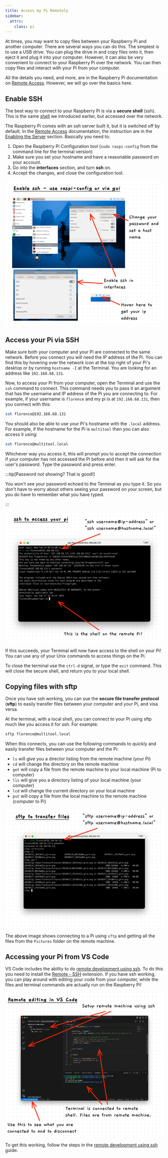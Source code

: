 ```yaml
---
title: Access my Pi Remotely
sidebar:
  attrs:
    class: pi
---
```


At times, you may want to copy files between your Raspberry Pi and another computer. There are several ways you can do this. The simplest is to use a USB drive. You can plug the drive in and copy files onto it, then eject it and plug it into your computer. However, it can also be very convenient to connect to your Raspberry Pi over the network. You can then copy files and interact with your Pi from your computer.

All the details you need, and more, are in the Raspberry Pi documentation on [Remote Access](https://www.raspberrypi.com/documentation/computers/remote-access.html#setting-up-an-ssh-server). However, we will go over the basics here.

## Enable SSH

The best way to connect to your Raspberry Pi is via a **secure shell** (ssh). This is the same [shell](../../1-concepts/02-shell) we introduced earlier, but accessed over the network.

The Raspberry Pi comes with an ssh server built it, but it is switched off by default. In the [Remote Access](https://www.raspberrypi.com/documentation/computers/remote-access.html) documentation, the instruction are in the [Enabling the Server](https://www.raspberrypi.com/documentation/computers/remote-access.html#enabling-the-server) section. Basically you need to:

1. Open the Raspberry Pi Configuration tool (`sudo raspi-config` from the command line for the terminal version)
2. Make sure you set your hostname and have a reasonable password on your account.
3. Go into the **interfaces** section, and turn **ssh** on.
4. Accept the changes, and close the configuration tool.

![Shows enabling ssh in the graphical configuration.](./images/pi-remote-access.png)

## Access your Pi via SSH

Make sure both your computer and your Pi are connected to the same network. Before you connect you will need the IP address of the Pi. You can find this by hovering over the network icon at the top right of your Pi's desktop or by running `hostname -I` at the Terminal. You are looking for an address like `192.168.68.131`.

Now, to access your Pi from your computer, open the Terminal and use the `ssh` command to connect. This command needs you to pass it an argument that has the username and IP address of the Pi you are connecting to. For example, if your username is `florence` and my pi is at `192.168.68.131`, then you connect with this:

```sh
ssh florence@192.168.68.131
```

You should also be able to use your Pi's hostname with the `.local` address. For example, if the hostname for the Pi is `multitool` then you can also access it using:

```sh
ssh florence@multitool.local
```

Whichever way you access it, this will prompt you to accept the connection if your computer has not accessed the Pi before and then it will ask for the user's password. Type the password and press enter. 

:::tip[Password not showing? That is good!]

You won't see your password echoed to the Terminal as you type it. So you don't have to worry about others seeing your password on your screen, but you do have to remember what you have typed.

:::

![Shows running ssh to access the remote Pi](./images/ssh-to-pi.png)

If this succeeds, your Terminal will now have access to the shell on your Pi! You can use any of your Unix commands to access things on the Pi.

To close the terminal use the `ctrl-d` signal, or type the `exit` command. This will close the secure shell, and return you to your local shell.

## Copying files with sftp

Once you have ssh working, you can sue the **secure file transfer protocol** (**sftp**) to easily transfer files between your computer and your Pi, and visa versa.

At the terminal, with a local shell, you can connect to your Pi using sftp much like you access it for ssh. For example:

```sh
sftp florence@multitool.local
```

When this connects, you can use the following commands to quickly and easily transfer files between your computer and the Pi:

- `ls` will give you a director listing from the remote machine (your Pi)
- `cd` will change the directory on the remote machine
- `get` will copy a file from the remote machine to your local machine (Pi to computer)
- `lls` will give you a directory listing of your local machine (your computer)
- `lcd` will change the current directory on your local machine
- `put` will copy a file from the local machine to the remote machine (computer to Pi)

![Shows using sftp to transfer some files](./images/sftp.png)

The above image shows connecting to a Pi using `sftp` and getting all the files from the `Pictures` folder on the remote machine.

## Accessing your Pi from VS Code

VS Code includes the ability to do [remote development using ssh](https://code.visualstudio.com/docs/remote/ssh). To do this you need to install the [Remote - SSH](https://marketplace.visualstudio.com/items?itemName=ms-vscode-remote.remote-ssh) extension. If you have ssh working, you can play around with editing your code from your computer, while the files and terminal commands are actually run on the Raspberry Pi!

![Shows remote editing in VS Code](./images/remote-vscode.png)

To get this working, follow the steps in the [remote development using ssh](https://code.visualstudio.com/docs/remote/ssh) guide.
